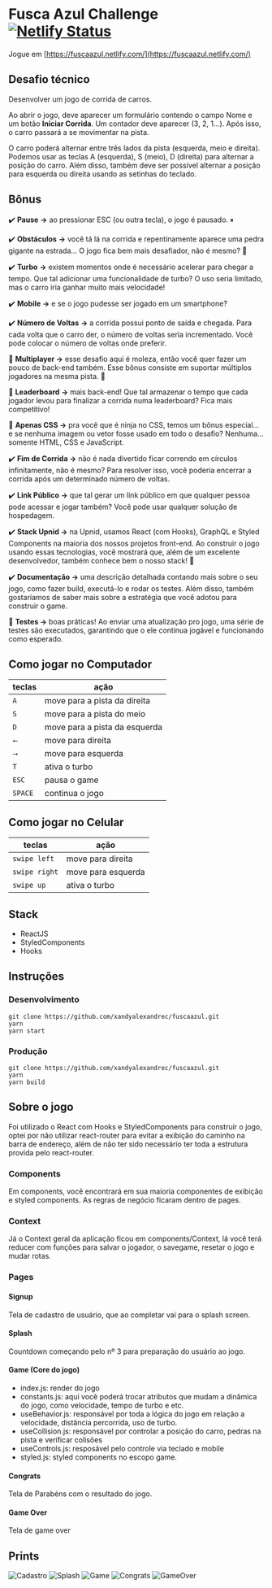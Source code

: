 # Fusca Azul Challenge [![Netlify Status](https://api.netlify.com/api/v1/badges/573ec100-e387-45b7-aa91-a2907a46a3cd/deploy-status)](https://app.netlify.com/sites/fuscaazul/deploys)

Jogue em [https://fuscaazul.netlify.com/](https://fuscaazul.netlify.com/)

## Desafio técnico

Desenvolver um jogo de corrida de carros.

Ao abrir o jogo, deve aparecer um formulário contendo o campo Nome e um botão **Iniciar Corrida**. Um contador deve aparecer (3, 2, 1...). Após isso, o carro passará a se movimentar na pista.

O carro poderá alternar entre três lados da pista (esquerda, meio e direita). Podemos usar as teclas A (esquerda), S (meio), D (direita) para alternar a posição do carro. Além disso, também deve ser possível alternar a posição para esquerda ou direita usando as setinhas do teclado.

## Bônus

✔️ **Pause** **→** ao pressionar ESC (ou outra tecla), o jogo é pausado. ⏸

✔️ **Obstáculos** **→** você tá lá na corrida e repentinamente aparece uma pedra gigante na estrada... O jogo fica bem mais desafiador, não é mesmo? 🤯

✔️ **Turbo** **→** existem momentos onde é necessário acelerar para chegar a tempo. Que tal adicionar uma funcionalidade de turbo? O uso seria limitado, mas o carro iria ganhar muito mais velocidade!

✔️ **Mobile** **→** e se o jogo pudesse ser jogado em um smartphone?

✔️ **Número de Voltas** **→** a corrida possui ponto de saída e chegada. Para cada volta que o carro der, o número de voltas seria incrementado. Você pode colocar o número de voltas onde preferir.

🚫 **Multiplayer →** esse desafio aqui é moleza, então você quer fazer um pouco de back-end também. Esse bônus consiste em suportar múltiplos jogadores na mesma pista. 👀

🚫 **Leaderboard →** mais back-end! Que tal armazenar o tempo que cada jogador levou para finalizar a corrida numa leaderboard? Fica mais competitivo!

🚫 **Apenas CSS →** pra você que é ninja no CSS, temos um bônus especial... e se nenhuma imagem ou vetor fosse usado em todo o desafio? Nenhuma... somente HTML, CSS e JavaScript.

✔️ **Fim de Corrida →** não é nada divertido ficar correndo em círculos infinitamente, não é mesmo? Para resolver isso, você poderia encerrar a corrida após um determinado número de voltas.

✔️ **Link Público →** que tal gerar um link público em que qualquer pessoa pode acessar e jogar também? Você pode usar qualquer solução de hospedagem.

✔️ **Stack Upnid →** na Upnid, usamos React (com Hooks), GraphQL e Styled Components na maioria dos nossos projetos front-end. Ao construir o jogo usando essas tecnologias, você mostrará que, além de um excelente desenvolvedor, também conhece bem o nosso stack! 🙂

✔️ **Documentação →** uma descrição detalhada contando mais sobre o seu jogo, como fazer build, executá-lo e rodar os testes. Além disso, também gostaríamos de saber mais sobre a estratégia que você adotou para construir o game.

🚫 **Testes →** boas práticas! Ao enviar uma atualização pro jogo, uma série de testes são executados, garantindo que o ele continua jogável e funcionando como esperado.

## Como jogar no Computador

|  teclas   | ação                          |
|-----------|-------------------------------|
|`A`        | move para a pista da direita  |
|`S`        | move para a pista do meio     |
|`D`        | move para a pista da esquerda |
|`⭠`        | move para direita             |
|`⭢`        | move para esquerda            |
|`T`        | ativa o turbo                 |
|`ESC`      | pausa o game                  |
|`SPACE`    | continua o jogo               |

## Como jogar no Celular

|  teclas      | ação                          |
|--------------|-------------------------------|
|`swipe left ` | move para direita             |
|`swipe right` | move para esquerda            |
|`swipe up`    | ativa o turbo                 |

## Stack

- ReactJS
- StyledComponents
- Hooks

## Instruções

### Desenvolvimento

```terminal
git clone https://github.com/xandyalexandrec/fuscaazul.git
yarn
yarn start
```

### Produção

```terminal
git clone https://github.com/xandyalexandrec/fuscaazul.git
yarn
yarn build
```

## Sobre o jogo

Foi utilizado o React com Hooks e StyledComponents para construir o jogo, optei por não utilizar react-router para evitar a exibição do caminho na barra de endereço, além de não ter sido necessário ter toda a estrutura provida pelo react-router.

### Components

Em components, você encontrará em sua maioria componentes de exibição e styled components. As regras de negócio ficaram dentro de pages.

### Context

Já o Context geral da aplicação ficou em components/Context, lá você terá reducer com funções para salvar o jogador, o savegame, resetar o jogo e mudar rotas.

### Pages

#### Signup
Tela de cadastro de usuário, que ao completar vai para o splash screen.

#### Splash
Countdown começando pelo nº 3 para preparação do usuário ao jogo.

#### Game (Core do jogo)
- index.js: render do jogo
- constants.js: aqui você poderá trocar atributos que mudam a dinâmica do jogo, como velocidade, tempo de turbo e etc.
- useBehavior.js: responsável por toda a lógica do jogo em relação a velocidade, distância percorrida, uso de turbo.
- useCollision.js: responsável por controlar a posição do carro, pedras na pista e verificar colisões
- useControls.js: resposável pelo controle via teclado e mobile
- styled.js: styled components no escopo game.

#### Congrats
Tela de Parabéns com o resultado do jogo.

#### Game Over
Tela de game over

## Prints
![Cadastro](https://user-images.githubusercontent.com/2214768/77361480-1ebf5400-6d2e-11ea-97bb-24e26103b831.png)
![Splash](https://user-images.githubusercontent.com/2214768/77361488-2121ae00-6d2e-11ea-8071-a01c1825e89f.png)
![Game](https://user-images.githubusercontent.com/2214768/77361495-22eb7180-6d2e-11ea-848d-a84c727de94d.png)
![Congrats](https://user-images.githubusercontent.com/2214768/77361512-2bdc4300-6d2e-11ea-8439-b4b11159251c.png)
![GameOver](https://user-images.githubusercontent.com/2214768/77361514-2d0d7000-6d2e-11ea-8d14-9fa3e69019b5.png)



